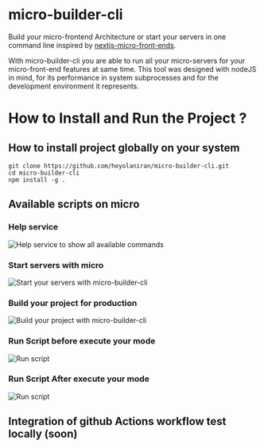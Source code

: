 # micro-builder-cli

Build your micro-frontend Architecture or start your servers in one command line inspired by [nextjs-micro-front-ends](https://github.com/tkssharma/nextjs-micro-frontends/tree/master).

With micro-builder-cli you are able to run all your micro-servers for your micro-front-end features at same time.
This tool was designed with nodeJS in mind, for its performance in system subprocesses and for the development environment it represents.

# How to Install and Run the Project ?

## How to install project globally on your system

```
git clone https://github.com/heyolaniran/micro-builder-cli.git
cd micro-builder-cli
npm install -g .
```

## Available scripts on micro

### Help service

![Help service to show all available commands](https://github.com/heyolaniran/micro-builder-cli/blob/main/images/micro-pre.png)

### Start servers with micro

![Start your servers with micro-builder-cli](https://github.com/heyolaniran/micro-builder-cli/blob/main/images/micro_start.png)

### Build your project for production

![Build your project with micro-builder-cli](https://github.com/heyolaniran/micro-builder-cli/blob/main/images/micro_build.png)

### Run Script before execute your mode 
![Run script](https://github.com/heyolaniran/micro-builder-cli/blob/main/images/carbon-pre-script.png)

### Run Script After execute your mode 
![Run script](https://github.com/heyolaniran/micro-builder-cli/blob/main/images/post-script.png)



## Integration of github Actions workflow test locally (soon)

